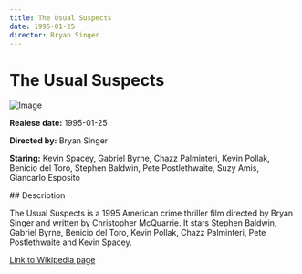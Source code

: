 ```yaml
---
title: The Usual Suspects
date: 1995-01-25
director: Bryan Singer
---
```


# The Usual Suspects
![Image](https://images.bauerhosting.com/legacy/media/619d/79e7/5165/4337/0a3b/7a44/IMG_0283.JPG?auto=format&amp;w=1440&amp;q=80)

<p><strong>Realese date:</strong> 1995-01-25</p>
<p><strong>Directed by:</strong> Bryan Singer</p>
<p><strong>Staring:</strong> Kevin Spacey, Gabriel Byrne, Chazz Palminteri, Kevin Pollak, Benicio del Toro, Stephen Baldwin, Pete Postlethwaite, Suzy Amis, Giancarlo Esposito</p>
## Description
<p>The Usual Suspects is a 1995 American crime thriller film directed by Bryan Singer and written by Christopher McQuarrie. It stars Stephen Baldwin, Gabriel Byrne, Benicio del Toro, Kevin Pollak, Chazz Palminteri, Pete Postlethwaite and Kevin Spacey.</p>

<a href="https://en.wikipedia.org/wiki/The_Usual_Suspects">Link to Wikipedia page</a>

